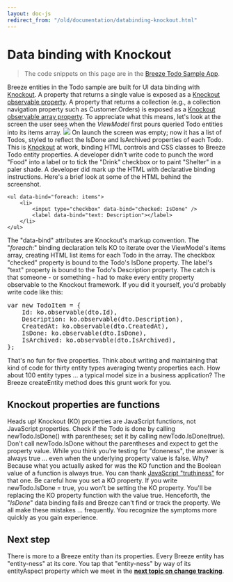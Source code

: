 ```yaml
---
layout: doc-js
redirect_from: "/old/documentation/databinding-knockout.html"
---
```

#	Data binding with Knockout

> The code snippets on this page are in the <a href="/doc-samples/todo">Breeze Todo Sample App</a>.

Breeze entities in the Todo sample are built for UI data binding with <a href="http://knockoutjs.com/">Knockout</a>.  A property that returns a single value is exposed as a <a href="http://knockoutjs.com/documentation/observables.html">Knockout observable property</a>. A property that returns a collection (e.g., a collection navigation property such as Customer.Orders) is exposed as a <a href="http://knockoutjs.com/documentation/observableArrays.html">Knockout observable array property</a>.
To appreciate what this means, let's look at the screen the user sees when the *ViewModel* first pours queried Todo entities into its <span class="codeword">items</span> array.
<img src="/images/DocCodeTodosListSnapshotjpg.jpg" style="border-width: 0px; border-style: solid;" />
On launch the screen was empty; now it has a list of Todos, styled to reflect the IsDone and <span class="codeword">IsArchived</span> properties of each Todo.
This is <a href="http://knockoutjs.com/">Knockout</a> at work, binding HTML controls and CSS classes to Breeze Todo entity properties. A developer didn't write code to punch the word "Food" into a label or to tick the "Drink" checkbox or to paint "Shelter" in a paler shade.
A developer did mark up the HTML with declarative binding instructions. Here's a brief look at some of the HTML behind the screenshot.


	<ul data-bind="foreach: items">
	    <li>
	        <input type="checkbox" data-bind="checked: IsDone" />
	        <label data-bind="text: Description"></label>           
	    </li>
	</ul>


The "data-bind" attributes are Knockout's markup convention. The "*foreach*:" binding declaration tells KO to iterate over the ViewModel's <span class="codeword">items</span> array, creating HTML list items for each Todo in the array. The checkbox "checked" property is bound to the Todo's <span class="codeword">IsDone</span> property. The label's "text" property is bound to the Todo's <span class="codeword">Description property</span>.
The catch is that someone - or something - had to make every entity property observable to the Knockout framework. If you did it yourself, you'd probably write code like this:

<pre class="brush:jscript;">
var new TodoItem = {
    Id: ko.observable(dto.Id),   
    Description: ko.observable(dto.Description),   
    CreatedAt: ko.observable(dto.CreatedAt),
    IsDone: ko.observable(dto.IsDone),
    IsArchived: ko.observable(dto.IsArchived),
};
</pre>

That's no fun for five properties. Think about writing and maintaining that kind of code for thirty entity types averaging twenty properties each. How about 100 entity types ... a typical model size in a business application? The Breeze <span class="codeword">createEntity</span> method does this grunt work for you.

## 	Knockout properties are functions
Heads up! Knockout (KO) properties are JavaScript functions, not JavaScript properties. Check if the Todo is done by calling <span class="codeword">newTodo.IsDone()</span> with parentheses; set it by calling <span class="codeword">newTodo.IsDone(true)</span>.
Don't call <span class="codeword">newTodo.IsDone</span> without the parentheses and expect to get the property value. While you think you're testing for "doneness", the answer is always <span class="codeword">true</span> ... even when the underlying property value is <span class="codeword">false</span>. Why? Because what you actually asked for was the KO function and the Boolean value of a function is always <span class="codeword">true</span>. You can thank <a href="http://11heavens.com/falsy-and-truthy-in-javascript">JavaScript "truthiness"</a> for that one.
Be careful how you set a KO property. If you write <span class="codeword">newTodo.IsDone = true</span>, you won't be setting the KO property. You'll be replacing the KO property function with the value <span class="codeword">true</span>. Henceforth, the "*IsDone*" data binding fails and Breeze can't find or track the property.
We all make these mistakes ... frequently. You recognize the symptoms more quickly as you gain experience.

## 	Next step
There is more to a Breeze entity than its properties. Every Breeze entity has "entity-ness" at its core. You tap that "entity-ness" by way of its <span class="codeword">entityAspect</span> property which we meet in the **<a href="/doc-js/lap-changetracking">next topic on change tracking</a>**.
